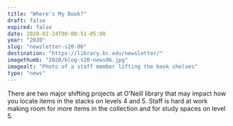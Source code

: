 ```yaml
---
title: "Where's My Book?"
draft: false
expired: false
date: 2020-02-24T00:00:51-05:00
year: "2020"
slug: "newsletter-s20-06"
destination: "https://library.bc.edu/newsletter/"
imagethumb: "2020/blog-s20-news06.jpg"
imagealt: "Photo of a staff member lifting the book shelves"
type: "news"
---
```


There are two major shifting projects at O’Neill library that may impact how you locate items in the stacks on levels 4 and 5. Staff is hard at work making room for more items in the collection and for study spaces on level 5.

